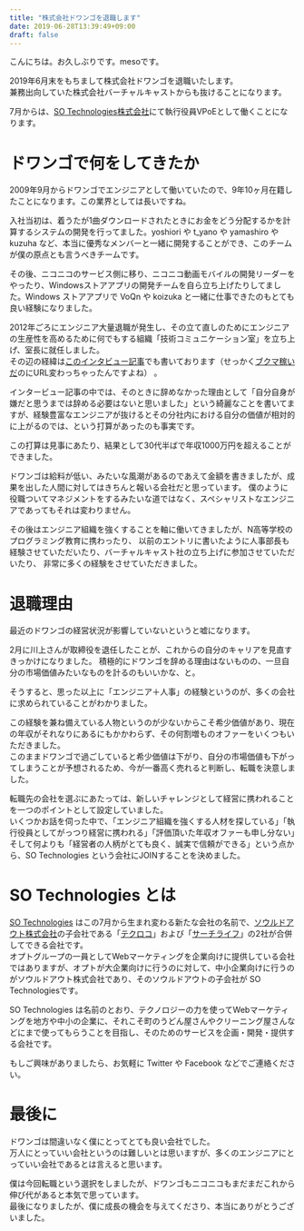 ```yaml
---
title: "株式会社ドワンゴを退職します"
date: 2019-06-28T13:39:49+09:00
draft: false
---
```


こんにちは。お久しぶりです。mesoです。

2019年6月末をもちまして株式会社ドワンゴを退職いたします。<br>兼務出向していた株式会社バーチャルキャストからも抜けることになります。

7月からは、[SO Technologies株式会社](https://www.so-tech.co.jp/)にて執行役員VPoEとして働くことになります。

# ドワンゴで何をしてきたか

2009年9月からドワンゴでエンジニアとして働いていたので、9年10ヶ月在籍したことになります。この業界としては長いですね。

入社当初は、着うたが1曲ダウンロードされたときにお金をどう分配するかを計算するシステムの開発を行ってました。yoshiori や t_yano や yamashiro や kuzuha など、本当に優秀なメンバーと一緒に開発することができ、このチームが僕の原点とも言うべきチームです。


その後、ニコニコのサービス側に移り、ニコニコ動画モバイルの開発リーダーをやったり、Windowsストアアプリの開発チームを自ら立ち上げたりしてました。Windows ストアアプリで VoQn や koizuka と一緒に仕事できたのもとても良い経験になりました。

2012年ごろにエンジニア大量退職が発生し、その立て直しのためにエンジニアの生産性を高めるために何でもする組織「技術コミュニケーション室」を立ち上げ、室長に就任しました。<br>
その辺の経緯は[このインタビュー記事](https://doda.jp/engineer/it/guide/001/19b.html)でも書いております（せっかく[ブクマ稼いだ](https://b.hatena.ne.jp/entry/doda.jp/engineer/it/guide/001/19b.html)のにURL変わっちゃったんですよね） 。

インタービュー記事の中では、そのときに辞めなかった理由として「自分自身が嫌だと思うまでは辞める必要はないと思いました」という綺麗なことを書いてますが、経験豊富なエンジニアが抜けるとその分社内における自分の価値が相対的に上がるのでは、という打算があったのも事実です。

この打算は見事にあたり、結果として30代半ばで年収1000万円を超えることができました。

ドワンゴは給料が低い、みたいな風潮があるのであえて金額を書きましたが、成果を出した人間に対してはきちんと報いる会社だと思っています。
僕のように役職ついてマネジメントをするみたいな道ではなく、スペシャリストなエンジニアであってもそれは変わりません。

その後はエンジニア組織を強くすることを軸に働いてきましたが、N高等学校のプログラミング教育に携わったり、
以前のエントリに書いたように人事部長も経験させていただいたり、バーチャルキャスト社の立ち上げに参加させていただいたり、
非常に多くの経験をさせていただきました。

# 退職理由

最近のドワンゴの経営状況が影響していないというと嘘になります。

2月に川上さんが取締役を退任したことが、これからの自分のキャリアを見直すきっかけになりました。
積極的にドワンゴを辞める理由はないものの、一旦自分の市場価値みたいなものを計るのもいいかな、と。

そうすると、思った以上に「エンジニア＋人事」の経験というのが、多くの会社に求められていることがわかりました。

この経験を兼ね備えている人物というのが少ないからこそ希少価値があり、現在の年収がそれなりにあるにもかかわらず、その何割増ものオファーをいくつもいただきました。<br>
このままドワンゴで過ごしていると希少価値は下がり、自分の市場価値も下がってしまうことが予想されるため、今が一番高く売れると判断し、転職を決意しました。

転職先の会社を選ぶにあたっては、新しいチャレンジとして経営に携われることを一つのポイントとして設定していました。<br>
いくつかお話を伺った中で、「エンジニア組織を強くする人材を探している」「執行役員としてがっつり経営に携われる」「評価頂いた年収オファーも申し分ない」そして何よりも「経営者の人柄がとても良く、誠実で信頼ができる」という点から、SO Technologies という会社にJOINすることを決めました。

# SO Technologies とは

[SO Technologies](https://www.so-tech.co.jp/) はこの7月から生まれ変わる新たな会社の名前で、[ソウルドアウト株式会社](https://www.sold-out.co.jp/)の子会社である「[テクロコ](https://www.techloco.co.jp/)」および「[サーチライフ](https://www.searchlife.co.jp/)」の2社が合併してできる会社です。<br>
オプトグループの一員としてWebマーケティングを企業向けに提供している会社ではありますが、オプトが大企業向けに行うのに対して、中小企業向けに行うのがソウルドアウト株式会社であり、そのソウルドアウトの子会社が SO Technologiesです。

SO Technologies は名前のとおり、テクノロジーの力を使ってWebマーケティングを地方や中小の企業に、それこそ町のうどん屋さんやクリーニング屋さんなどにまで使ってもらうことを目指し、そのためのサービスを企画・開発・提供する会社です。

もしご興味がありましたら、お気軽に Twitter や Facebook などでご連絡ください。

# 最後に

ドワンゴは間違いなく僕にとってとても良い会社でした。<br>
万人にとっていい会社というのは難しいとは思いますが、多くのエンジニアにとっていい会社であるとは言えると思います。

僕は今回転職という選択をしましたが、ドワンゴもニコニコもまだまだこれから伸び代があると本気で思っています。<br>
最後になりましたが、僕に成長の機会を与えてくださり、本当にありがとうございました。
